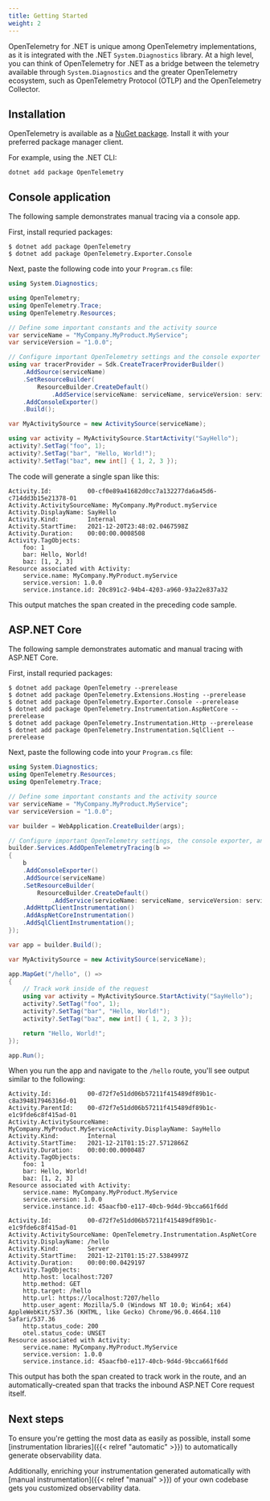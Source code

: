 ```yaml
---
title: Getting Started
weight: 2
---
```


OpenTelemetry for .NET is unique among OpenTelemetry implementations, as it is
integrated with the .NET `System.Diagnostics` library. At a high level, you can
think of OpenTelemetry for .NET as a bridge between the telemetry available
through `System.Diagnostics` and the greater OpenTelemetry ecosystem, such as
OpenTelemetry Protocol (OTLP) and the OpenTelemetry Collector. 

## Installation

OpenTelemetry is available as a [NuGet
package](https://www.nuget.org/packages/OpenTelemetry/). Install it with your
preferred package manager client.

For example, using the .NET CLI:

```console
dotnet add package OpenTelemetry
```

## Console application

The following sample demonstrates manual tracing via a console app.

First, install requried packages:

```console
$ dotnet add package OpenTelemetry
$ dotnet add package OpenTelemetry.Exporter.Console
```

Next, paste the following code into your `Program.cs` file:

```csharp
using System.Diagnostics;

using OpenTelemetry;
using OpenTelemetry.Trace;
using OpenTelemetry.Resources;

// Define some important constants and the activity source
var serviceName = "MyCompany.MyProduct.MyService";
var serviceVersion = "1.0.0";

// Configure important OpenTelemetry settings and the console exporter
using var tracerProvider = Sdk.CreateTracerProviderBuilder()
    .AddSource(serviceName)
    .SetResourceBuilder(
        ResourceBuilder.CreateDefault()
            .AddService(serviceName: serviceName, serviceVersion: serviceVersion))
    .AddConsoleExporter()
    .Build();

var MyActivitySource = new ActivitySource(serviceName);

using var activity = MyActivitySource.StartActivity("SayHello");
activity?.SetTag("foo", 1);
activity?.SetTag("bar", "Hello, World!");
activity?.SetTag("baz", new int[] { 1, 2, 3 });
```

The code will generate a single span like this:

```
Activity.Id:          00-cf0e89a41682d0cc7a132277da6a45d6-c714dd3b15e21378-01
Activity.ActivitySourceName: MyCompany.MyProduct.myService
Activity.DisplayName: SayHello
Activity.Kind:        Internal
Activity.StartTime:   2021-12-20T23:48:02.0467598Z
Activity.Duration:    00:00:00.0008508
Activity.TagObjects:
    foo: 1
    bar: Hello, World!
    baz: [1, 2, 3]
Resource associated with Activity:
    service.name: MyCompany.MyProduct.myService
    service.version: 1.0.0
    service.instance.id: 20c891c2-94b4-4203-a960-93a22e837a32
```

This output matches the span created in the preceding code sample.

## ASP.NET Core

The following sample demonstrates automatic and manual tracing with ASP.NET
Core.

First, install requried packages:

```console
$ dotnet add package OpenTelemetry --prerelease
$ dotnet add package OpenTelemetry.Extensions.Hosting --prerelease
$ dotnet add package OpenTelemetry.Exporter.Console --prerelease
$ dotnet add package OpenTelemetry.Instrumentation.AspNetCore --prerelease
$ dotnet add package OpenTelemetry.Instrumentation.Http --prerelease
$ dotnet add package OpenTelemetry.Instrumentation.SqlClient --prerelease
```

Next, paste the following code into your `Program.cs` file:

```csharp
using System.Diagnostics;
using OpenTelemetry.Resources;
using OpenTelemetry.Trace;

// Define some important constants and the activity source
var serviceName = "MyCompany.MyProduct.MyService";
var serviceVersion = "1.0.0";

var builder = WebApplication.CreateBuilder(args);

// Configure important OpenTelemetry settings, the console exporter, and automatic instrumentation
builder.Services.AddOpenTelemetryTracing(b =>
{
    b
    .AddConsoleExporter()
    .AddSource(serviceName)
    .SetResourceBuilder(
        ResourceBuilder.CreateDefault()
            .AddService(serviceName: serviceName, serviceVersion: serviceVersion))
    .AddHttpClientInstrumentation()
    .AddAspNetCoreInstrumentation()
    .AddSqlClientInstrumentation();
});

var app = builder.Build();

var MyActivitySource = new ActivitySource(serviceName);

app.MapGet("/hello", () =>
{
    // Track work inside of the request
    using var activity = MyActivitySource.StartActivity("SayHello");
    activity?.SetTag("foo", 1);
    activity?.SetTag("bar", "Hello, World!");
    activity?.SetTag("baz", new int[] { 1, 2, 3 });

    return "Hello, World!";
});

app.Run();
```

When you run the app and navigate to the `/hello` route, you'll see output
similar to the following:

```
Activity.Id:          00-d72f7e51dd06b57211f415489df89b1c-c8a394817946316d-01
Activity.ParentId:    00-d72f7e51dd06b57211f415489df89b1c-e1c9fde6c8f415ad-01
Activity.ActivitySourceName: MyCompany.MyProduct.MyServiceActivity.DisplayName: SayHello
Activity.Kind:        Internal
Activity.StartTime:   2021-12-21T01:15:27.5712866Z
Activity.Duration:    00:00:00.0000487
Activity.TagObjects:
    foo: 1
    bar: Hello, World!
    baz: [1, 2, 3]
Resource associated with Activity:
    service.name: MyCompany.MyProduct.MyService
    service.version: 1.0.0
    service.instance.id: 45aacfb0-e117-40cb-9d4d-9bcca661f6dd

Activity.Id:          00-d72f7e51dd06b57211f415489df89b1c-e1c9fde6c8f415ad-01
Activity.ActivitySourceName: OpenTelemetry.Instrumentation.AspNetCore
Activity.DisplayName: /hello
Activity.Kind:        Server
Activity.StartTime:   2021-12-21T01:15:27.5384997Z
Activity.Duration:    00:00:00.0429197
Activity.TagObjects:
    http.host: localhost:7207
    http.method: GET
    http.target: /hello
    http.url: https://localhost:7207/hello
    http.user_agent: Mozilla/5.0 (Windows NT 10.0; Win64; x64) AppleWebKit/537.36 (KHTML, like Gecko) Chrome/96.0.4664.110 Safari/537.36
    http.status_code: 200
    otel.status_code: UNSET
Resource associated with Activity:
    service.name: MyCompany.MyProduct.MyService
    service.version: 1.0.0
    service.instance.id: 45aacfb0-e117-40cb-9d4d-9bcca661f6dd
```

This output has both the span created to track work in the route, and an
automatically-created span that tracks the inbound ASP.NET Core request itself.

## Next steps

To ensure you're getting the most data as easily as possible, install some
[instrumentation libraries]({{< relref "automatic" >}}) to automatically
generate observability data.

Additionally, enriching your instrumentation generated automatically with
[manual instrumentation]({{< relref "manual" >}}) of your own codebase gets you
customized observability data.
